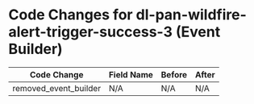 # Code Changes for dl-pan-wildfire-alert-trigger-success-3 (Event Builder)

| Code Change | Field Name | Before | After |
|-------------|------------|--------|-------|
| removed_event_builder | N/A | N/A | N/A |